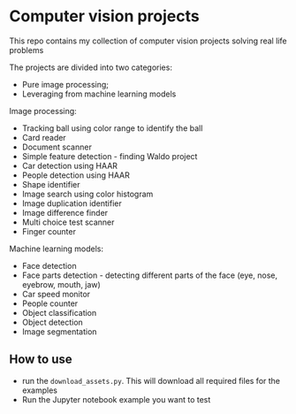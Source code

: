 # Computer vision projects

This repo contains my collection of computer vision projects solving real life problems

The projects are divided into two categories: 
- Pure image processing; 
- Leveraging from machine learning models 

Image processing:
- Tracking ball using color range to identify the ball
- Card reader
- Document scanner 
- Simple feature detection - finding Waldo project
- Car detection using HAAR
- People detection using HAAR
- Shape identifier
- Image search using color histogram 
- Image duplication identifier
- Image difference finder
- Multi choice test scanner
- Finger counter

Machine learning models:
- Face detection
- Face parts detection - detecting different parts of the face (eye, nose, eyebrow, mouth, jaw)
- Car speed monitor
- People counter
- Object classification
- Object detection
- Image segmentation

## How to use
- run the `download_assets.py`. This will download all required files for the examples
- Run the Jupyter notebook example you want to test
 